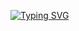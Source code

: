 <!--![Vibe](https://github.com/Nedzhuk/Nedzhuk/assets/129393865/758d8e7a-c54d-40ce-bb02-85261faf521c)-->
[![Typing SVG](https://readme-typing-svg.herokuapp.com?color=%2336BCF7&lines=Introduction+to+Nedzhuk)](https://git.io/typing-svg)
